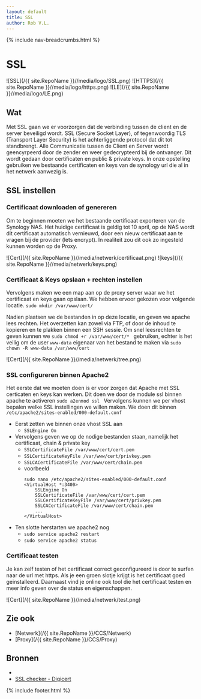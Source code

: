 ```yaml
---
layout: default
title: SSL
author: Rob V.L.
---
```


{% include nav-breadcrumbs.html %}

# SSL
![SSL](/{{ site.RepoName }}//media/logo/SSL.png)
![HTTPS](/{{ site.RepoName }}//media/logo/https.png)
![LE](/{{ site.RepoName }}//media/logo/LE.png)



## Wat
Met SSL gaan we er voorzorgen dat de verbinding tussen de client en de server beveiligd wordt. SSL (Secure Socket Layer), of tegenwoordig TLS (Transport Layer Security) is het achterliggende protocol dat dit tot standbrengt. Alle Communicatie tussen de Client en Server wordt geencyrpeerd door de zender en weer gedecrypteerd bij de ontvanger. Dit wordt gedaan door certificaten en public & private keys. In onze opstelling gebruiken we bestaande certificaten en keys van de synology url die al in het netwerk aanwezig is.

## SSL instellen 

### Certificaat downloaden of genereren 
Om te beginnen moeten we het bestaande certificaat exporteren van de Synology NAS. Het huidige certificaat is geldig tot 10 april, op de NAS wordt dit certificaat automatisch vernieuwd, door een nieuw certificaat aan te vragen bij de provider (lets encrypt). In realiteit zou dit ook zo ingesteld kunnen worden op de Proxy. 

![Cert](/{{ site.RepoName }}//media/netwerk/certificaat.png)
![keys](/{{ site.RepoName }}//media/netwerk/keys.png)

### Certificaat & Keys opslaan + rechten instellen 
Vervolgens maken we een map aan op de proxy server waar we het certificaat en keys gaan opslaan. We hebben ervoor gekozen voor volgende locatie. 
```sudo mkdir /var/www/cert/```

Nadien plaatsen we de bestanden in op deze locatie, en geven we apache lees rechten.
Het overzetten kan zowel via FTP, of door de inhoud te kopieren en te plakken binnen een SSH sessie.
Om snel leesrechten te geven kunnen we ```sudo chmod +r /var/www/cert/* ``` gebruiken, echter is het veilig om de user ```www-data``` eigenaar van het bestand te maken via ```sudo chown -R www-data /var/www/cert```

![Cert](/{{ site.RepoName }}//media/netwerk/tree.png)

### SSL configureren binnen Apache2
Het eerste dat we moeten doen is er voor zorgen dat Apache met SSL certicaten en keys kan werken. Dit doen we door de module ssl binnen apache te activeren 
```sudo a2enmod ssl ```
Vervolgens kunnen we per vhost bepalen welke SSL instellingen we willen maken.
We doen dit binnen ```/etc/apache2/sites-enabled/000-default.conf```
* Eerst zetten we binnen onze vhost SSL aan
    * ```SSLEngine On```
* Vervolgens geven we op de nodige bestanden staan, namelijk het certificaat, chain & private key
    * ```SSLCertificateFile /var/www/cert/cert.pem```
    * ```SSLCertificateKeyFile /var/www/cert/privkey.pem```
    * ```SSLCACertificateFile /var/www/cert/chain.pem```
    * voorbeeld
        ``` 
        sudo nano /etc/apache2/sites-enabled/000-default.conf
        <VirtualHost *:3400>
            SSLEngine On
            SSLCertificateFile /var/www/cert/cert.pem
            SSLCertificateKeyFile /var/www/cert/privkey.pem
            SSLCACertificateFile /var/www/cert/chain.pem
            ...
        </VirtualHost>
        ```
* Ten slotte herstarten we apache2 nog
    * ```sudo service apache2 restart```
    * ```sudo service apache2 status```
    
### Certificaat testen
Je kan zelf testen of het certificaat correct geconfigureerd is door te surfen naar de url met https. Als je een groen slotje krijgt is het certificaat goed geinstalleerd. Daarnaast vind je online ook tool die het certificaat testen en meer info geven over de status en eigenschappen. 

![Cert](/{{ site.RepoName }}//media/netwerk/test.png)






## Zie ook
* [Netwerk](/{{ site.RepoName }}/CCS/Netwerk)
* [Proxy](/{{ site.RepoName }}/CCS/Proxy)


## Bronnen 
* []()
* [SSL checker - Digicert](https://www.digicert.com/help/)

{% include footer.html %}

